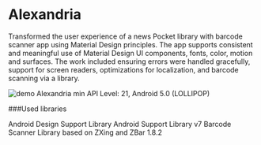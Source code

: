# Alexandria

Transformed the user experience of a news Pocket library with barcode scanner app using Material Design principles. 
The app supports consistent and meaningful use of Material Design UI components, fonts, color, motion and surfaces. 
The work included ensuring errors were handled gracefully, support for screen readers, optimizations for localization, and barcode scanning via a library.

![demo](https://cloud.githubusercontent.com/assets/6971421/24974610/9b561538-1f77-11e7-8cac-629790f72917.gif)
Alexandria min API Level: 21, Android 5.0 (LOLLIPOP)

###Used libraries

Android Design Support Library
Android Support Library v7
Barcode Scanner Library based on ZXing and ZBar 1.8.2
